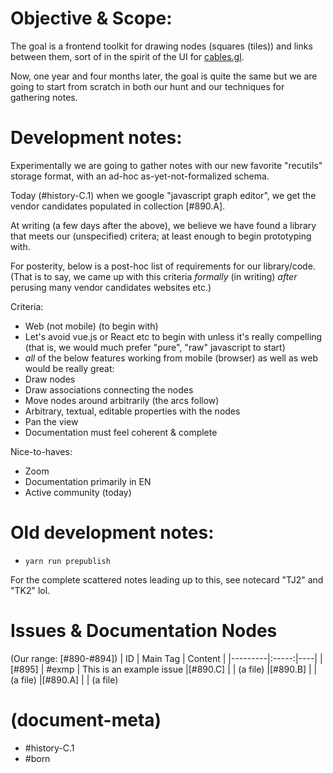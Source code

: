 # Objective & Scope:

The goal is a frontend toolkit for drawing nodes (squares (tiles)) and
links between them, sort of in the spirit of the UI for [cables.gl][cab].

Now, one year and four months later, the goal is quite the same but we
are going to start from scratch in both our hunt and our techniques for
gathering notes.


# Development notes:

Experimentally we are going to gather notes with our new favorite
"recutils" storage format, with an ad-hoc as-yet-not-formalized schema.

Today (#history-C.1) when we google "javascript graph editor", we get
the vendor candidates populated in collection [#890.A].

At writing (a few days after the above), we believe we have found a library
that meets our (unspecified) critera; at least enough to begin prototyping
with.

For posterity, below is a post-hoc list of requirements for our library/code.
(That is to say, we came up with this criteria _formally_ (in writing) *after*
perusing many vendor candidates websites etc.)

Criteria:

- Web (not mobile) (to begin with)
- Let's avoid vue.js or React etc to begin with unless it's really compelling
  (that is, we would much prefer "pure", "raw" javascript to start)
- *all* of the below features working from mobile (browser) as well as web
  would be really great:
- Draw nodes
- Draw associations connecting the nodes
- Move nodes around arbitrarily (the arcs follow)
- Arbitrary, textual, editable properties with the nodes
- Pan the view
- Documentation must feel coherent & complete

Nice-to-haves:
- Zoom
- Documentation primarily in EN
- Active community (today)



# Old development notes:

  - `yarn run prepublish`

For the complete scattered notes leading up to this, see notecard
"TJ2" and "TK2" lol.


# Issues & Documentation Nodes

(Our range: [#890-#894])
| ID      | Main Tag | Content  |
|---------|:-----:|----|
|[#895]   | #exmp | This is an example issue
|[#890.C] |       | (a file)
|[#890.B] |       | (a file)
|[#890.A] |       | (a file)


[cab]: https://cables.gl/home

# (document-meta)

  - #history-C.1
  - #born
